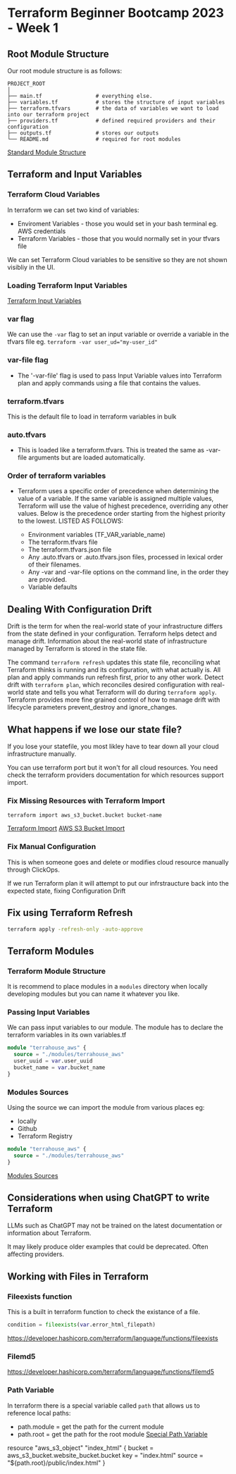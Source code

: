 # Terraform Beginner Bootcamp 2023 - Week 1

## Root Module Structure

Our root module structure is as follows:

```
PROJECT_ROOT
│
├── main.tf                 # everything else.
├── variables.tf            # stores the structure of input variables
├── terraform.tfvars        # the data of variables we want to load into our terraform project
├── providers.tf            # defined required providers and their configuration
├── outputs.tf              # stores our outputs
└── README.md               # required for root modules
```

[Standard Module Structure](https://developer.hashicorp.com/terraform/language/modules/develop/structure)

## Terraform and Input Variables

### Terraform Cloud Variables

In terraform we can set two kind of variables:
- Enviroment Variables - those you would set in your bash terminal eg. AWS credentials
- Terraform Variables - those that you would normally set in your tfvars file

We can set Terraform Cloud variables to be sensitive so they are not shown visibliy in the UI.

### Loading Terraform Input Variables

[Terraform Input Variables](https://developer.hashicorp.com/terraform/language/values/variables)

### var flag
We can use the `-var` flag to set an input variable or override a variable in the tfvars file eg. `terraform -var user_ud="my-user_id"`

### var-file flag

- The '-var-file' flag is used to pass Input Variable values into Terraform plan and apply commands using a file that contains the values.

### terraform.tfvars

This is the default file to load in terraform variables in bulk

### auto.tfvars

- This is loaded like a terraform.tfvars. This is treated the same as -var-file arguments but are loaded automatically.

### Order of terraform variables

- Terraform uses a specific order of precedence when determining the value of a variable. If the same variable is assigned multiple values, Terraform will use the value of highest precedence, overriding any other values. Below is the precedence order starting from the highest priority to the lowest. LISTED AS FOLLOWS:

    - Environment variables (TF_VAR_variable_name)
    - The terraform.tfvars file
    - The terraform.tfvars.json file
    - Any .auto.tfvars or .auto.tfvars.json files, processed in lexical order of their filenames.
    - Any -var and -var-file options on the command line, in the order they are provided.
    - Variable defaults

## Dealing With Configuration Drift

Drift is the term for when the real-world state of your infrastructure differs from the state defined in your configuration. Terraform helps detect and manage drift. Information about the real-world state of infrastructure managed by Terraform is stored in the state file. 

The command `terraform refresh` updates this state file, reconciling what Terraform thinks is running and its configuration, with what actually is. All plan and apply commands run refresh first, prior to any other work. Detect drift with `terraform plan`, which reconciles desired configuration with real-world state and tells you what Terraform will do during `terraform apply`. Terraform provides more fine grained control of how to manage drift with lifecycle parameters prevent_destroy and ignore_changes.

## What happens if we lose our state file?

If you lose your statefile, you most likley have to tear down all your cloud infrastructure manually.

You can use terraform port but it won't for all cloud resources. You need check the terraform providers documentation for which resources support import.

### Fix Missing Resources with Terraform Import

`terraform import aws_s3_bucket.bucket bucket-name`

[Terraform Import](https://developer.hashicorp.com/terraform/cli/import)
[AWS S3 Bucket Import](https://registry.terraform.io/providers/hashicorp/aws/latest/docs/resources/s3_bucket#import)

### Fix Manual Configuration

This is when someone goes and delete or modifies cloud resource manually through ClickOps. 

If we run Terraform plan it will attempt to put our infrstraucture back into the expected state, fixing Configuration Drift

## Fix using Terraform Refresh

```sh
terraform apply -refresh-only -auto-approve
```

## Terraform Modules

### Terraform Module Structure

It is recommend to place modules in a `modules` directory when locally developing modules but you can name it whatever you like.

### Passing Input Variables

We can pass input variables to our module.
The module has to declare the terraform variables in its own variables.tf

```tf
module "terrahouse_aws" {
  source = "./modules/terrahouse_aws"
  user_uuid = var.user_uuid
  bucket_name = var.bucket_name
}
```

### Modules Sources

Using the source we can import the module from various places eg:
- locally
- Github
- Terraform Registry

```tf
module "terrahouse_aws" {
  source = "./modules/terrahouse_aws"
}
```

[Modules Sources](https://developer.hashicorp.com/terraform/language/modules/sources)


## Considerations when using ChatGPT to write Terraform

LLMs such as ChatGPT may not be trained on the latest documentation or information about Terraform.

It may likely produce older examples that could be deprecated. Often affecting providers.


## Working with Files in Terraform


### Fileexists function

This is a built in terraform function to check the existance of a file.

```tf
condition = fileexists(var.error_html_filepath)
```

https://developer.hashicorp.com/terraform/language/functions/fileexists

### Filemd5

https://developer.hashicorp.com/terraform/language/functions/filemd5

### Path Variable

In terraform there is a special variable called `path` that allows us to reference local paths:
- path.module = get the path for the current module
- path.root = get the path for the root module
[Special Path Variable](https://developer.hashicorp.com/terraform/language/expressions/references#filesystem-and-workspace-info)


resource "aws_s3_object" "index_html" {
  bucket = aws_s3_bucket.website_bucket.bucket
  key    = "index.html"
  source = "${path.root}/public/index.html"
}